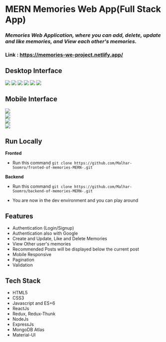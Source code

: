 # MERN Memories Web App(Full Stack App)

### _Memories Web Application, where you can add, delete, update and like memories, and View each other's memories._

### Link : https://memories-we-project.netlify.app/

## Desktop Interface

<img src='./ProjectImages/home1.jpg' />
<img src='./ProjectImages/home2.jpg' />
<img src='./ProjectImages/details.jpg' />
<img src='./ProjectImages/recommended.jpg' />
<img src='./ProjectImages/signup.jpg' />
<img src='./ProjectImages/signin.jpg' />

## Mobile Interface

<img src='./ProjectImages/mobileHome1.jpg' />
<br>
<img src='./ProjectImages/mobileHome2.jpg' />
<br>
<img src='./ProjectImages/mobileSignin.jpg' />
<br>
<img src='./ProjectImages/mobileSignedin.jpg' />

## Run Locally

**Fronted**

- Run this command `git clone https://github.com/Malhar-Soomro/fronted-of-memories-MERN-.git`

**Backend**

- Run this command `git clone https://github.com/Malhar-Soomro/backend-of-memories-MERN-.git`

- You are now in the dev environment and you can play around

## Features

- Authentication (Login/Signup)
- Authentication also with Google
- Create and Update, Like and Delete Memories
- View Other user's memories
- Recommended Posts will be displayed below the current post
- Mobile Responsive
- Pagination
- Validation

## Tech Stack

- HTML5
- CSS3
- Javascript and ES+6
- ReactJs
- Redux, Redux-Thunk
- NodeJs
- ExpressJs
- MongoDB Atlas
- Material-UI

